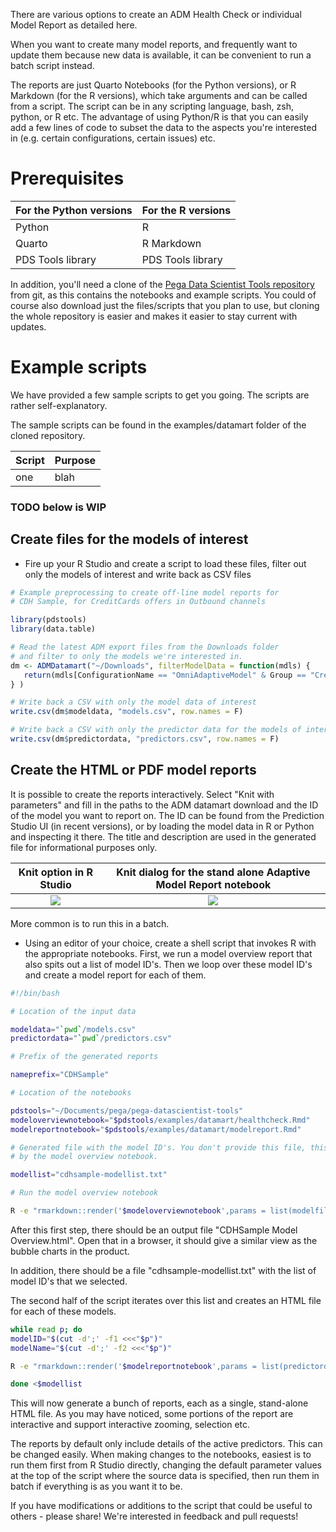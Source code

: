 There are various options to create an ADM Health Check or individual Model Report as detailed here.

When you want to create many model reports, and frequently want to update them because new data is available, it can be convenient to run a batch script instead.

The reports are just Quarto Notebooks (for the Python versions), or R Markdown (for the R versions), which take arguments and can be called from a script. The script can be in any scripting language, bash, zsh, python, or R etc. The advantage of using Python/R is that you can easily add a few lines of code to subset the data to the aspects you're interested in (e.g. certain configurations, certain issues) etc.

# Prerequisites

|For the Python versions|For the R versions|
|---|---|
|Python|R|
|Quarto|R Markdown|
|PDS Tools library|PDS Tools library|

In addition, you'll need a clone of the [Pega Data Scientist Tools repository](https://github.com/pegasystems/pega-datascientist-tools) from git, as this contains the notebooks and example scripts. You could of course also download just the files/scripts that you plan to use, but cloning the whole repository is easier and makes it easier to stay current with updates.

# Example scripts

We have provided a few sample scripts to get you going. The scripts are rather self-explanatory.

The sample scripts can be found in the examples/datamart folder of the cloned repository.

|Script|Purpose|
|---|---|
|one|blah|



### TODO below is WIP


## Create files for the models of interest

* Fire up your R Studio and create a script to load these files, filter out only the models of interest and write back as CSV files

```r
# Example preprocessing to create off-line model reports for
# CDH Sample, for CreditCards offers in Outbound channels

library(pdstools)
library(data.table)

# Read the latest ADM export files from the Downloads folder
# and filter to only the models we're interested in.
dm <- ADMDatamart("~/Downloads", filterModelData = function(mdls) { 
   return(mdls[ConfigurationName == "OmniAdaptiveModel" & Group == "CreditCards" & Direction == "Outbound"]) 
} )

# Write back a CSV with only the model data of interest
write.csv(dm$modeldata, "models.csv", row.names = F)

# Write back a CSV with only the predictor data for the models of interest
write.csv(dm$predictordata, "predictors.csv", row.names = F)
```


## Create the HTML or PDF model reports

It is possible to create the reports interactively. Select "Knit with parameters" and fill in the paths to the ADM datamart download and the ID of the model you want to report on. The ID can be found from the Prediction Studio UI (in recent versions), or by loading the model data in R or Python and inspecting it there. The title and description are used in the generated file for informational purposes only.

| Knit option in R Studio | Knit dialog for the stand alone Adaptive Model Report notebook |
| :---: | :---: |
| <img src="/pegasystems/pega-datascientist-tools/blob/master/images/R-studio-modelreport-knit-with-params.png"> | <img src="/pegasystems/pega-datascientist-tools/blob/master/images/R-studio-modelreport-knit-dialog.png"> |



More common is to run this in a batch.

* Using an editor of your choice, create a shell script that invokes R with the appropriate notebooks. First, we run a model overview report that also spits out a list of model ID's. Then we loop over these model ID's and create a model report for each of them.

```bash
#!/bin/bash

# Location of the input data

modeldata="`pwd`/models.csv"
predictordata="`pwd`/predictors.csv"

# Prefix of the generated reports

nameprefix="CDHSample"

# Location of the notebooks

pdstools="~/Documents/pega/pega-datascientist-tools"
modeloverviewnotebook="$pdstools/examples/datamart/healthcheck.Rmd"
modelreportnotebook="$pdstools/examples/datamart/modelreport.Rmd"

# Generated file with the model ID's. You don't provide this file, this is generated
# by the model overview notebook.

modellist="cdhsample-modellist.txt"

# Run the model overview notebook

R -e "rmarkdown::render('$modeloverviewnotebook',params = list(modelfile='$modeldata', modellist='`pwd`/$modellist', predictordatafile='$predictordata'), output_file='`pwd`/$nameprefix\ Model Overview with Predictor Overview.html')"
```

After this first step, there should be an output file "CDHSample Model Overview.html". Open that in a browser, it should give a similar view as the bubble charts in the product. 

In addition, there should be a file "cdhsample-modellist.txt" with the list of model ID's that we selected.

The second half of the script iterates over this list and creates an HTML file for each of these models.

```bash
while read p; do
modelID="$(cut -d';' -f1 <<<"$p")"
modelName="$(cut -d';' -f2 <<<"$p")"

R -e "rmarkdown::render('$modelreportnotebook',params = list(predictordatafile='$predictordata', modeldescription='$modelName', modelid='$modelID'), output_file='`pwd`/$nameprefix Model Report $modelName.html')"

done <$modellist
```

This will now generate a bunch of reports, each as a single, stand-alone HTML file. As you may have noticed, some portions of the report are interactive and support interactive zooming, selection etc.

The reports by default only include details of the active predictors. This can be changed easily. When making changes to the notebooks, easiest is to run them first from R Studio directly, changing the default parameter values at the top of the script where the source data is specified, then run them in batch if everything is as you want it to be.

If you have modifications or additions to the script that could be useful to others - please share! We're interested in feedback and pull requests!










